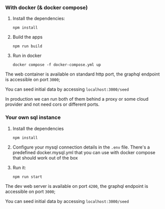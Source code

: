 ### With docker (& docker compose)

1. Install the dependencies:

    `npm install`

2. Build the apps

    `npm run build`

3. Run in docker

    `docker compose -f docker-compose.yml up`

The web container is available on standard http port, the graphql endpoint is accessible on port `3000`;

You can seed initial data by accessing `localhost:3000/seed`

In production we can run both of them behind a proxy or some cloud provider and not need cors or different ports.

### Your own sql instance

1. Install the dependencies

    `npm install`

2. Configure your mysql connection details in the `.env` file. There's a predefined docker.mysql.yml that you can use with docker compose that should work out of the box

3. Run it:

    `npm run start`

The dev web server is available on port `4200`, the graphql endpoint is accessible on port `3000`;

You can seed initial data by accessing `localhost:3000/seed`